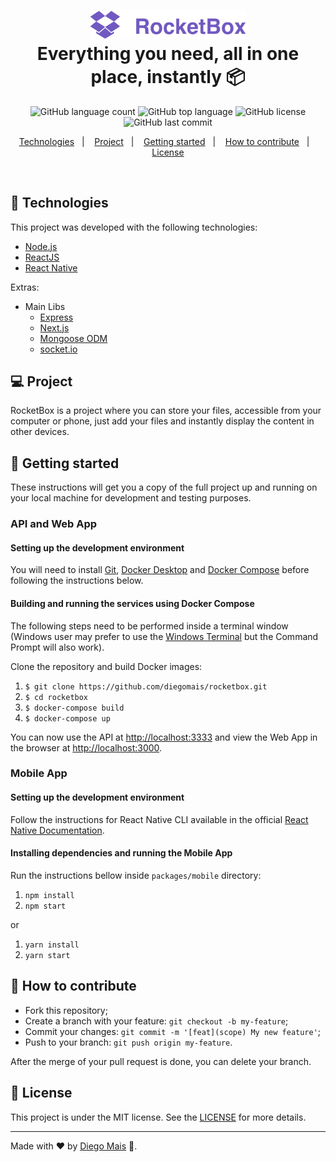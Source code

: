<h1 align="center">
    <img alt="RocketBox" src="assets/logo.svg" width="250px" /><br>
    <b>Everything you need, all in one place, instantly</b> 📦
</h1>

<p align="center">
  <img alt="GitHub language count" src="https://img.shields.io/github/languages/count/diegomais/rocketbox?style=for-the-badge">
  <img alt="GitHub top language" src="https://img.shields.io/github/languages/top/diegomais/rocketbox?style=for-the-badge">
  <img alt="GitHub license" src="https://img.shields.io/github/license/diegomais/rocketbox?style=for-the-badge">
  <img alt="GitHub last commit" src="https://img.shields.io/github/last-commit/diegomais/rocketbox?style=for-the-badge">
</p>

<p align="center">
  <a href="#rocket-technologies">Technologies</a>&nbsp;&nbsp;&nbsp;|&nbsp;&nbsp;&nbsp;
  <a href="#computer-project">Project</a>&nbsp;&nbsp;&nbsp;|&nbsp;&nbsp;&nbsp;
  <a href="#seat-getting-started">Getting started</a>&nbsp;&nbsp;&nbsp;|&nbsp;&nbsp;&nbsp;
  <a href="#thinking-how-to-contribute">How to contribute</a>&nbsp;&nbsp;&nbsp;|&nbsp;&nbsp;&nbsp;
  <a href="#memo-license">License</a>
</p>

<br>

## :rocket: Technologies

This project was developed with the following technologies:

- [Node.js](https://nodejs.org)
- [ReactJS](https://reactjs.org)
- [React Native](https://reactnative.dev)

Extras:

- Main Libs
  - [Express](https://expressjs.com)
  - [Next.js](https://nextjs.org)
  - [Mongoose ODM](https://mongoosejs.com)
  - [socket.io](https://socket.io)

## :computer: Project

RocketBox is a project where you can store your files, accessible from your computer or phone, just add your files and instantly display the content in other devices.

## :seat: Getting started

These instructions will get you a copy of the full project up and running on your local machine for development and testing purposes.

### API and Web App

#### Setting up the development environment

You will need to install [Git](https://git-scm.com/downloads), [Docker Desktop](https://www.docker.com/products/docker-desktop) and [Docker Compose](https://docs.docker.com/compose/install/) before following the instructions below.

#### Building and running the services using Docker Compose

The following steps need to be performed inside a terminal window (Windows user may prefer to use the [Windows Terminal](https://aka.ms/windowsterminal) but the Command Prompt will also work).

Clone the repository and build Docker images:

1. `$ git clone https://github.com/diegomais/rocketbox.git`
2. `$ cd rocketbox`
3. `$ docker-compose build`
4. `$ docker-compose up`

You can now use the API at [http://localhost:3333](http://localhost:3333) and view the Web App in the browser at [http://localhost:3000](http://localhost:3000).

### Mobile App

#### Setting up the development environment

Follow the instructions for React Native CLI available in the official [React Native Documentation](https://reactnative.dev/docs/environment-setup).

#### Installing dependencies and running the Mobile App

Run the instructions bellow inside `packages/mobile` directory:

1. `npm install`
2. `npm start`

or

1. `yarn install`
2. `yarn start`

## :thinking: How to contribute

- Fork this repository;
- Create a branch with your feature: `git checkout -b my-feature`;
- Commit your changes: `git commit -m '[feat](scope) My new feature'`;
- Push to your branch: `git push origin my-feature`.

After the merge of your pull request is done, you can delete your branch.

## :memo: License

This project is under the MIT license. See the [LICENSE](LICENSE) for more details.

---

Made with :heart: by [Diego Mais](https://diegomais.tk) :wave:.
